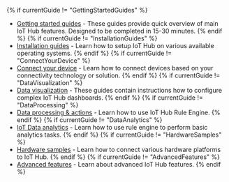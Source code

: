 {% if currentGuide != "GettingStartedGuides" %}
- [Getting started guides](/docs/pe/guides#AnchorIDGettingStartedGuides) - These guides provide quick overview of main IoT Hub features. Designed to be completed in 15-30 minutes.
{% endif %}
{% if currentGuide != "InstallationGuides" %}
- [Installation guides](/docs/user-guide/install/pe/installation-options/) - Learn how to setup IoT Hub on various available operating systems.
{% endif %}
{% if currentGuide != "ConnectYourDevice" %}
- [Connect your device](/docs/pe/guides#AnchorIDConnectYourDevice) - Learn how to connect devices based on your connectivity technology or solution.
{% endif %}
{% if currentGuide != "DataVisualization" %}
- [Data visualization](/docs/pe/guides#AnchorIDDataVisualization) - These guides contain instructions how to configure complex IoT Hub dashboards.
{% endif %}
{% if currentGuide != "DataProcessing" %}
- [Data processing & actions](/docs/pe/guides#AnchorIDDataProcessing) - Learn how to use IoT Hub Rule Engine.
{% endif %}
{% if currentGuide != "DataAnalytics" %}
- [IoT Data analytics](/docs/pe/guides#AnchorIDDataAnalytics) - Learn how to use rule engine to perform basic analytics tasks.
{% endif %}
{% if currentGuide != "HardwareSamples" %}
- [Hardware samples](/docs/pe/guides#AnchorIDHardwareSamples) - Learn how to connect various hardware platforms to IoT Hub.
{% endif %}
{% if currentGuide != "AdvancedFeatures" %}
- [Advanced features](/docs/pe/guides#AnchorIDAdvancedFeatures) - Learn about advanced IoT Hub features.
{% endif %}
  
<br/>





